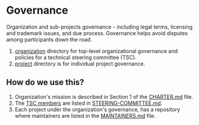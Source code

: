 # Governance

Organization and sub-projects governance - including legal terms, licensing and trademark issues, and due process. Governance helps avoid disputes among participants down the road.

1. [organization](https://github.com/z-shell/.github/tree/main/governance/organization) directory for top-level organizational governance and policies for a technical steering committee (TSC).
2. [project](https://github.com/z-shell/.github/tree/main/governance/project) directory is for individual project governance.

## How do we use this?

1. Organization's mission is described in Section 1 of the [CHARTER.md](https://github.com/z-shell/.github/tree/main/governance/organization/CHARTER.md) file.
2. The [TSC members](https://github.com/orgs/z-shell/teams/tsc) are listed in [STEERING-COMMITTEE.md](https://github.com/z-shell/.github/tree/main/governance/organization/STEERING-COMMITTEE.md).
3. Each project under the organization's governance, has a repository where maintainers are listed in the [MAINTAINERS.md](https://github.com/z-shell/.github/tree/main/governance/project/MAINTAINERS.md) file.
